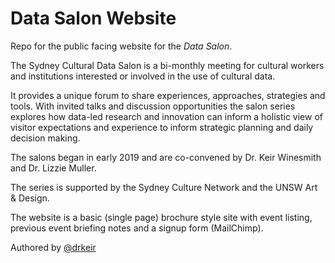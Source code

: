 # Data Salon Website

Repo for the public facing website for the _Data Salon_. 

The Sydney Cultural Data Salon is a bi-monthly meeting for cultural workers and institutions interested or involved in the use of cultural data.

It provides a unique forum to share experiences, approaches, strategies and tools. With invited talks and discussion opportunities the salon series explores how data-led research and innovation can inform a holistic view of visitor expectations and experience to inform strategic planning and daily decision making.

The salons began in early 2019 and are co-convened by Dr. Keir Winesmith and Dr. Lizzie Muller.

The series is supported by the Sydney Culture Network and the UNSW Art & Design.

The website is a basic (single page) brochure style site with event listing, previous event briefing notes and a signup form (MailChimp). 

Authored by [@drkeir](https://github.com/drkeir/)
